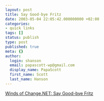 ```yaml
---
layout: post
title: Say Good-bye Fritz
date: 2003-05-04 22:05:42.000000000 +02:00
categories:
- quick links
tags: []
status: publish
type: post
published: true
meta: {}
author:
  login: shanson
  email: papascott-wp@gmail.com
  display_name: PapaScott
  first_name: Scott
  last_name: Hanson
---
```

<p><a title="But will Fritz really miss him?" href="http://windsofchange.net/archives/003419.html">Winds of Change.NET: Say Good-bye Fritz</a></p>
